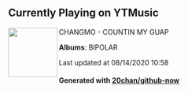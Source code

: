 ## Currently Playing on YTMusic

[<img align="left" width="100" src="https://lh3.googleusercontent.com/UfKFIzGI2qUQ0HVOddKmC9_XYYS2pD3brEcvvCk4LaaDHepoIqZ3eEQGqZabd8m7buOmGzSFf6-r7hw">](https://music.youtube.com/channel/UCwPpkv2G2jCAI7bFv7dADWg)

CHANGMO - COUNTIN MY GUAP

**Albums**: BIPOLAR

Last updated at 08/14/2020 10:58

#### Generated with [20chan/github-now](https://github.com/20chan/github-now)


<!--
**20chan/20chan** is a ✨ _special_ ✨ repository because its `README.md` (this file) appears on your GitHub profile.

Here are some ideas to get you started:

- 🔭 I’m currently working on ...
- 🌱 I’m currently learning ...
- 👯 I’m looking to collaborate on ...
- 🤔 I’m looking for help with ...
- 💬 Ask me about ...
- 📫 How to reach me: ...
- 😄 Pronouns: ...
- ⚡ Fun fact: ...
-->
